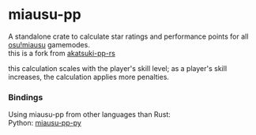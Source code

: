 # miausu-pp

A standalone crate to calculate star ratings and performance points for all [osu!miausu](https://miausu.pw) gamemodes. <br>
this is a fork from [akatsuki-pp-rs](https://github.com/osuAkatsuki/akatsuki-pp-rs) <br>

this calculation scales with the player's skill level; as a player's skill increases, the calculation applies more penalties.
### Bindings

Using miausu-pp from other languages than Rust: <br>
Python: [miausu-pp-py](https://github.com/Miausu/miausu-pp-py)
